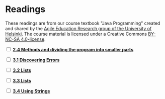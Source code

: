 # Readings

These readings are from our course textbook "Java Programming" created and shared by the [Agile Education Research group of the University of Helsinki](https://www.helsinki.fi/en/researchgroups/data-driven-education).
The course material is licensed under a Creative Commons [BY-NC-SA 4.0-license](https://creativecommons.org/licenses/by-nc-sa/4.0/deed.fi).

<label><input type="checkbox" id="week08_reading1" class="box"> **[2.4 Methods and dividing the program into smaller parts](https://java-programming.mooc.fi/part-2/4-methods)** </input></label>

<label><input type="checkbox" id="week08_reading2" class="box"> **[3.1 Discovering Errors](https://java-programming.mooc.fi/part-3/1-discovering-errors)** </input></label>

<label><input type="checkbox" id="week08_reading3" class="box"> **[3.2 Lists](https://java-programming.mooc.fi/part-3/2-lists)** </input></label>


<label><input type="checkbox" id="week08_reading4" class="box"> **[3.3 Lists](https://java-programming.mooc.fi/part-3/3-arrays)** </input></label>

<label><input type="checkbox" id="week08_reading5" class="box"> **[3.4 Using Strings](https://java-programming.mooc.fi/part-3/4-using-strings)** </input></label>